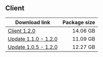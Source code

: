 ## Client

| Download link | Package size |
| ------------- | ------------:|
| [Client 1.2.0](https://autopatchos.starrails.com/client/download/20230710105424_73M0QhfClo2h6mt9/StarRail_1.2.0.zip) | 14.06 GB |
| [Update 1.1.0 - 1.2.0 ](https://autopatchos.starrails.com/client/hkrpg_global/35/game_1.1.0_1.2.0_hdiff_SJqF73LhiQrsv2cU.zip) | 11.09 GB |
| [Update 1.0.5 - 1.2.0 ](https://autopatchos.starrails.com/client/hkrpg_global/35/game_1.0.5_1.2.0_hdiff_R9c5WrVJ6PZqAhQ1.zip) | 12.27 GB |